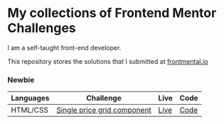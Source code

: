 # My collections of Frontend Mentor Challenges

I am a self-taught front-end developer.

This repository stores the solutions that I submitted at [frontmental.io](https://www.frontendmentor.io/)

### Newbie

| Languages | Challenge                                                                                                                    | Live     | Code     |
| --------- | ---------------------------------------------------------------------------------------------------------------------------- | -------- | -------- |
| HTML/CSS  | [Single price grid component](https://www.frontendmentor.io/challenges/single-price-grid-component-5ce41129d0ff452fec5abbbc) | [Live]() | [Code]() |
